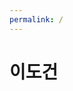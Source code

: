 ```yaml
---
permalink: /
---
```


<link rel="preconnect" href="https://fonts.googleapis.com">
<link rel="preconnect" href="https://fonts.gstatic.com" crossorigin>
<link href="https://fonts.googleapis.com/css2?family=Noto+Serif+KR:wght@200..900&display=swap" rel="stylesheet">
<style>
  // <uniquifier>: Use a unique and descriptive class name
// <weight>: Use a value from 200 to 900

.markdown-body {
  font-family: "Noto Serif KR", serif;
  font-optical-sizing: auto;
  <!-- font-weight: <weight>; -->
  font-style: normal;
}
</style>

# 이도건
